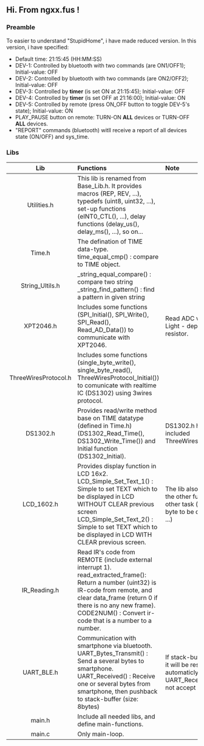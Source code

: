 ## Hi. From ngxx.fus !
### Preamble
To easier to understand "StupidHome", i have made reduced version. In this version, i have specified:
+   Default time: 21:15:45 (HH:MM:SS)
+   DEV-1: Controlled by bluetooth with two commands (are ON1/OFF1); Initial-value: OFF
+   DEV-2: Controlled by bluetooth with two commands (are ON2/OFF2); Initial-value: OFF
+   DEV-3: Controlled by **timer** (is set ON at 21:15:45); Initial-value: OFF 
+   DEV-4: Controlled by **timer** (is set OFF at 21:16:00); Initial-value: ON
+   DEV-5: Controlled by remote (press ON_OFF button to toggle DEV-5's state); Initial-value: ON
+   PLAY_PAUSE button on remote: TURN-ON **ALL** devices or TURN-OFF **ALL** devices.
+   "REPORT" commands (bluetooth) witll receive a report of all devices state (ON/OFF) and sys_time.

### Libs
| Lib | Functions | Note |
| :--: | :-- | :-- |
| Utilities.h | This lib is renamed from Base_Lib.h. It provides macros (REP, REV, ...), typedefs (uint8, uint32, ...), set-up functions (eINT0_CTL(), ...), delay functions (delay_us(), delay_ms(), ...), so on... | |
| Time.h | The defination of TIME data-type. <br>time_equal_cmp() : compare to TIME object. | |
| String_Ultils.h |  _string_equal_compare() : compare two string <br>_string_find_pattern() : find a pattern in given string | |
| XPT2046.h | Includes some functions (SPI_Initial(), SPI_Write(), SPI_Read(), Read_AD_Data()) to communicate with XPT2046. | Read ADC value from  Light - dependent resistor. |
| ThreeWiresProtocol.h | Includes some functions (single_byte_write(), single_byte_read(), ThreeWiresProtocol_Initial()) to comunicate with realtime IC (DS1302) using 3wires protocol. | |
| DS1302.h | Provides read/write method base on TIME datatype (defined in Time.h) (DS1302_Read_Time(), DS1302_Write_Time()) and Initial function (DS1302_Initial). | DS1302.h has included ThreeWiresProtocol.h |
| LCD_1602.h | Provides display function in LCD 16x2.<br>LCD_Simple_Set_Text_1() : Simple to set TEXT which to be displayed in LCD WITHOUT CLEAR previous screen<br> LCD_Simple_Set_Text_2() : Simple to set TEXT which to be displayed in LCD WITH CLEAR previous screen. | The lib also contains the other function to other task (send a byte to be displayed, ...)|
| IR_Reading.h | Read IR's code from REMOTE (include external interrupt 1). <br>read_extracted_frame(): Return a number (uint32) is IR-code from remote, and clear data_frame (return 0 if there is no any new frame).<br>CODE2NUM() : Convert ir-code that is a number to a number. | |
| UART_BLE.h | Communication with smartphone via bluetooth.<br>UART_Bytes_Transmit() : Send a several bytes to smartphone.<br> UART_Received() : Receive one or several bytes from smartphone, then pushback to stack-buffer (size: 8bytes) | If stack-buffer is full, it will be reset automaticly; UART_Received() do not accept '\n', '\r'. |
| main.h | Include all needed libs, and define main-functions. | |
| main.c | Only main-loop. | |